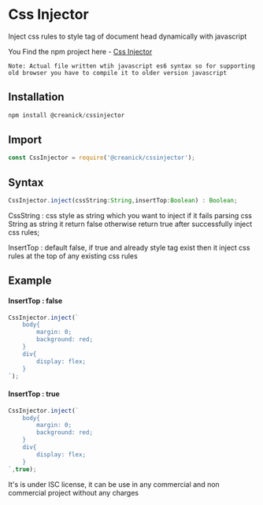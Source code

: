 # Css Injector

Inject css rules to style tag of document head dynamically with javascript

You Find the npm project here - [Css Injector](https://www.npmjs.com/package/@creanick/cssinjector)

```
Note: Actual file written wtih javascript es6 syntax so for supporting old browser you have to compile it to older version javascript
```

## Installation

```javascript
npm install @creanick/cssinjector
```

## Import

```javascript
const CssInjector = require('@creanick/cssinjector');
```

## Syntax

```javascript
CssInjector.inject(cssString:String,insertTop:Boolean) : Boolean;
```

CssString : css style as string which you want to inject if it fails parsing css String as string it return false otherwise return true after successfully inject css rules;

InsertTop : default false, if true and already style tag exist then it inject css rules at the top of any existing css rules

## Example

#### InsertTop : false

```javascript
CssInjector.inject(`
    body{
        margin: 0;
        background: red;
    }
    div{
        display: flex;
    }
`);
```

#### InsertTop : true

```javascript
CssInjector.inject(`
    body{
        margin: 0;
        background: red;
    }
    div{
        display: flex;
    }
`,true);
```

It's is under ISC license, it can be use in any commercial and non commercial project without any charges
